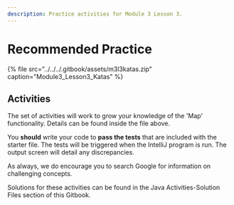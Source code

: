 ```yaml
---
description: Practice activities for Module 3 Lesson 3.
---
```


# Recommended Practice

{% file src="../../../.gitbook/assets/m3l3katas.zip" caption="Module3\_Lesson3\_Katas" %}

## Activities

The set of activities will work to grow your knowledge of the 'Map' functionality. Details can be found inside the file above.  

You **should** write your code to **pass the tests** that are included with the starter file. The tests will be triggered when the IntelliJ program is run. The output screen will detail any discrepancies.  

As always, we do encourage you to search Google for information on challenging concepts.

Solutions for these activities can be found in the Java Activities-Solution Files section of this Gitbook. 

